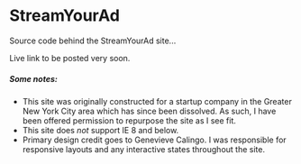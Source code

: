 # StreamYourAd

Source code behind the StreamYourAd site...

Live link to be posted very soon.

##### Some notes:

* This site was originally constructed for a startup company in the Greater New York City area which has since been dissolved. As such, I have been offered permission to repurpose the site as I see fit.
* This site does _not_ support IE 8 and below.
* Primary design credit goes to Genevieve Calingo. I was responsible for responsive layouts and any interactive states throughout the site.
